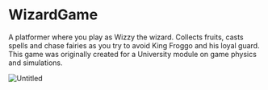 # WizardGame
A platformer where you play as Wizzy the wizard. Collects fruits, casts spells and chase fairies as you try to avoid King Froggo and his loyal guard.
This game was originally created for a University module on game physics and simulations.

![Untitled](https://user-images.githubusercontent.com/56564386/152169061-24cf2dda-77b0-4b13-88e1-e576b13c3a3d.png)
